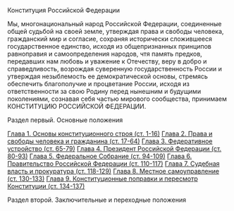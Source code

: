 Конституция Российской Федерации

Мы, многонациональный народ Российской Федерации, соединенные общей судьбой на своей земле, утверждая права и свободы человека, гражданский мир и согласие, сохраняя исторически сложившееся государственное единство, исходя из общепризнанных принципов равноправия и самоопределения народов, чтя память предков, передавших нам любовь и уважение к Отечеству, веру в добро и справедливость, возрождая суверенную государственность России и утверждая незыблемость ее демократической основы, стремясь обеспечить благополучие и процветание России, исходя из ответственности за свою Родину перед нынешним и будущими поколениями, сознавая себя частью мирового сообщества, принимаем КОНСТИТУЦИЮ РОССИЙСКОЙ ФЕДЕРАЦИИ.

Раздел первый. Основные положения

[Глава 1. Основы конституционного строя (ст. 1-16)](constitution/ch1.md)
[Глава 2. Права и свободы человека и гражданина (ст. 17-64)](constitution/ch2.md)
[Глава 3. Федеративное устройство (ст. 65-79)](constitution/ch3.md)
[Глава 4. Президент Российской Федерации (ст. 80-93)](constitution/ch4.md)
[Глава 5. Федеральное Собрание (ст. 94-109)](constitution/ch5.md)
[Глава 6. Правительство Российской Федерации (ст. 110-117)](constitution/ch6.md)
[Глава 7. Судебная власть и прокуратура (ст. 118-129)](constitution/ch7.md)
[Глава 8. Местное самоуправление (ст. 130-133)](constitution/ch8.md)
[Глава 9. Конституционные поправки и пересмотр Конституции (ст. 134-137)](constitution/ch9.md)


Раздел второй. Заключительные и переходные положения
